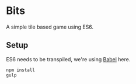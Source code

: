 # Bits
A simple tile based game using ES6.

## Setup
ES6 needs to be transpiled, we're using [Babel](github.com/babel/babel) here.

```
npm install
gulp
```